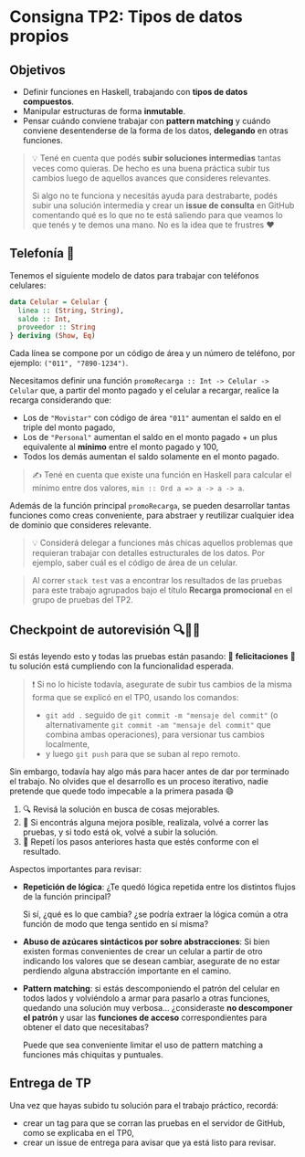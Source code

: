 # Consigna TP2: Tipos de datos propios

## Objetivos

- Definir funciones en Haskell, trabajando con **tipos de datos compuestos**.
- Manipular estructuras de forma **inmutable**.
- Pensar cuándo conviene trabajar con **pattern matching** y cuándo conviene desentenderse de la forma de los datos, **delegando** en otras funciones.

> :bulb: Tené en cuenta que podés **subir soluciones intermedias** tantas veces como quieras. De hecho es una buena práctica subir tus cambios luego de aquellos avances que consideres relevantes.
> 
> Si algo no te funciona y necesitás ayuda para destrabarte, podés subir una solución intermedia y crear un **issue de consulta** en GitHub comentando qué es lo que no te está saliendo para que veamos lo que tenés y te demos una mano. No es la idea que te frustres :heart:

## Telefonía :iphone:

Tenemos el siguiente modelo de datos para trabajar con teléfonos celulares:

```haskell
data Celular = Celular {
  linea :: (String, String),
  saldo :: Int,
  proveedor :: String
} deriving (Show, Eq)
```

Cada línea se compone por un código de área y un número de teléfono, por ejemplo: `("011", "7890-1234")`.

Necesitamos definir una función `promoRecarga :: Int -> Celular -> Celular` que, a partir del monto pagado y el celular a recargar, realice la recarga considerando que:

* Los de `"Movistar"` con código de área `"011"` aumentan el saldo en el triple del monto pagado,
* Los de `"Personal"` aumentan el saldo en el monto pagado + un plus equivalente al **mínimo** entre el monto pagado y 100,
* Todos los demás aumentan el saldo solamente en el monto pagado.

> :writing_hand: Tené en cuenta que existe una función en Haskell para calcular el mínimo entre dos valores, `min :: Ord a => a -> a -> a`.

Además de la función principal `promoRecarga`, se pueden desarrollar tantas funciones como creas conveniente, para abstraer y reutilizar cualquier idea de dominio que consideres relevante.

> :bulb: Considerá delegar a funciones más chicas aquellos problemas que requieran trabajar con detalles estructurales de los datos. Por ejemplo, saber cuál es el código de área de un celular.

> Al correr `stack test` vas a encontrar los resultados de las pruebas para este trabajo agrupados bajo el título **Recarga promocional** en el grupo de pruebas del TP2.

## Checkpoint de autorevisión :mag::broom::repeat:

Si estás leyendo esto y todas las pruebas están pasando: :tada: **felicitaciones** :tada: tu solución está cumpliendo con la funcionalidad esperada.

> :exclamation: Si no lo hiciste todavía, asegurate de subir tus cambios de la misma forma que se explicó en el TP0, usando los comandos:
> - `git add .` seguido de `git commit -m "mensaje del commit"` (o alternativamente `git commit -am "mensaje del commit"` que combina ambas operaciones), para versionar tus cambios localmente,
> - y luego `git push` para que se suban al repo remoto.

Sin embargo, todavía hay algo más para hacer antes de dar por terminado el trabajo. No olvides que el desarrollo es un proceso iterativo, nadie pretende que quede todo impecable a la primera pasada :smile:

1. :mag: Revisá la solución en busca de cosas mejorables.
2. :broom: Si encontrás alguna mejora posible, realizala, volvé a correr las pruebas, y si todo está ok, volvé a subir la solución.
3. :repeat: Repetí los pasos anteriores hasta que estés conforme con el resultado.

Aspectos importantes para revisar:
- **Repetición de lógica**: ¿Te quedó lógica repetida entre los distintos flujos de la función principal?

  Si sí, ¿qué es lo que cambia? ¿se podría extraer la lógica común a otra función de modo que tenga sentido en sí misma?
- **Abuso de azúcares sintácticos por sobre abstracciones**: Si bien existen formas convenientes de crear un celular a partir de otro indicando los valores que se desean cambiar, asegurate de no estar perdiendo alguna abstracción importante en el camino.
- **Pattern matching**: si estás descomponiendo el patrón del celular en todos lados y volviéndolo a armar para pasarlo a otras funciones, quedando una solución muy verbosa... ¿consideraste **no descomponer el patrón** y usar las **funciones de acceso** correspondientes para obtener el dato que necesitabas?

  Puede que sea conveniente limitar el uso de pattern matching a funciones más chiquitas y puntuales.

## Entrega de TP

Una vez que hayas subido tu solución para el trabajo práctico, recordá:
- crear un tag para que se corran las pruebas en el servidor de GitHub, como se explicaba en el TP0,
- crear un issue de entrega para avisar que ya está listo para revisar.